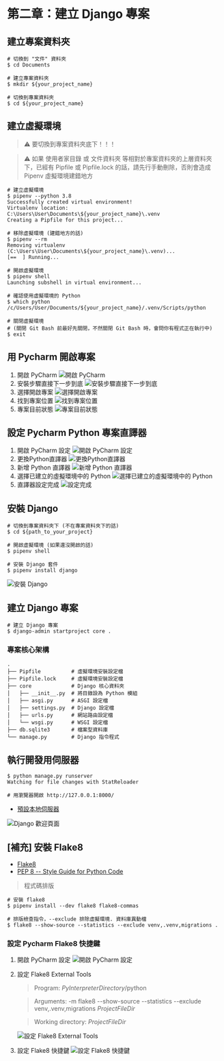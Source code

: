 # 第二章：建立 Django 專案

## 建立專案資料夾

```shell
# 切換到 "文件" 資料夾
$ cd Documents

# 建立專案資料夾
$ mkdir ${your_project_name}

# 切換到專案資料夾
$ cd ${your_project_name}
```

## 建立虛擬環境

> ⚠️ 要切換到專案資料夾底下！！！

> ⚠️ 如果 使用者家目錄 或 文件資料夾 等相對於專案資料夾的上層資料夾下，已經有 Pipfile 或 Pipfile.lock 的話，請先行手動刪除，否則會造成 Pipenv 虛擬環境建錯地方

```shell
# 建立虛擬環境
$ pipenv --python 3.8
Successfully created virtual environment!
Virtualenv location: C:\Users\User\Documents\${your_project_name}\.venv
Creating a Pipfile for this project...

# 移除虛擬環境 (建錯地方的話)
$ pipenv --rm
Removing virtualenv (C:\Users\User\Documents\${your_project_name}\.venv)...
[==  ] Running...

# 開啟虛擬環境
$ pipenv shell
Launching subshell in virtual environment...

# 確認使用虛擬環境的 Python
$ which python
/c/Users/User/Documents/${your_project_name}/.venv/Scripts/python

# 關閉虛擬環境
# (關閉 Git Bash 前最好先關閉，不然關閉 Git Bash 時，會問你有程式正在執行中)
$ exit
```

## 用 Pycharm 開啟專案

1. 開啟 PyCharm
   ![開啟 PyCharm](../images/CH2/2_3_1_開啟PyCharm.jpg)
2. 安裝步驟直接下一步到底
   ![安裝步驟直接下一步到底](../images/CH2/2_3_2_安裝步驟直接下一步到底.jpg)
3. 選擇開啟專案
   ![選擇開啟專案](../images/CH2/2_3_3_選擇開啟專案.jpg)
4. 找到專案位置
   ![找到專案位置](../images/CH2/2_3_4_找到專案位置.jpg)
5. 專案目前狀態
   ![專案目前狀態](../images/CH2/2_3_5_專案目前狀態.jpg)

## 設定 Pycharm Python 專案直譯器

1. 開啟 PyCharm 設定
   ![開啟 PyCharm 設定](../images/CH2/2_4_1_開啟PyCharm設定.jpg)
2. 更換Python直譯器
   ![更換Python直譯器](../images/CH2/2_4_2_更換Python直譯器.jpg)
3. 新增 Python 直譯器
   ![新增 Python 直譯器](../images/CH2/2_4_3_新增Python直譯器.jpg)
4. 選擇已建立的虛擬環境中的 Python
   ![選擇已建立的虛擬環境中的 Python](../images/CH2/2_4_4_選擇已建立的虛擬環境中的Python.jpg)
5. 直譯器設定完成
   ![設定完成](../images/CH2/2_4_5_直譯器設定完成.jpg)

## 安裝 Django

```shell
# 切換到專案資料夾下 (不在專案資料夾下的話)
$ cd ${path_to_your_project}

# 開啟虛擬環境 (如果還沒開啟的話)
$ pipenv shell

# 安裝 Django 套件
$ pipenv install django
```

![安裝 Django](../images/CH2/2_5_1_安裝Django.jpg)

## 建立 Django 專案

```shell
# 建立 Django 專案
$ django-admin startproject core .
```

### 專案核心架構

```shell
.
├── Pipfile          # 虛擬環境安裝設定檔
├── Pipfile.lock     # 虛擬環境安裝設定檔
├── core             # Django 核心資料夾
│   ├── __init__.py  # 將目錄設為 Python 模組
│   ├── asgi.py      # ASGI 設定檔
│   ├── settings.py  # Django 設定檔
│   ├── urls.py      # 網站路由設定檔
│   └── wsgi.py      # WSGI 設定檔
├── db.sqlite3       # 檔案型資料庫
└── manage.py        # Django 指令程式
```

## 執行開發用伺服器

```shell
$ python manage.py runserver
Watching for file changes with StatReloader

# 用瀏覽器開啟 http://127.0.0.1:8000/
```

- [預設本地伺服器](http://127.0.0.1:8000/)

![Django 歡迎頁面](../images/CH2/2_7_1_Django歡迎頁面.jpg)

## [補充] 安裝 Flake8

- [Flake8](https://flake8.pycqa.org/en/latest/)
- [PEP 8 -- Style Guide for Python Code](https://www.python.org/dev/peps/pep-0008/)

> 程式碼排版

```shell
# 安裝 flake8
$ pipenv install --dev flake8 flake8-commas

# 排版檢查指令，--exclude 排除虛擬環境. 資料庫異動檔
$ flake8 --show-source --statistics --exclude venv,.venv,migrations .
```

### 設定 Pycharm Flake8 快捷鍵

1. 開啟 PyCharm 設定
   ![開啟 PyCharm 設定](../images/CH2/2_4_1_開啟PyCharm設定.jpg)
2. 設定 Flake8 External Tools
   > Program: $PyInterpreterDirectory$/python

   > Arguments: -m flake8 --show-source --statistics --exclude venv,.venv,migrations $ProjectFileDir$

   > Working directory: $ProjectFileDir$

   ![設定 Flake8 External Tools](../images/CH2/2_8_1_設定Flake8ExternalTools.jpg)
3. 設定 Flake8 快捷鍵
   ![設定 Flake8 快捷鍵](../images/CH2/2_8_2_設定Flake8熱鍵.jpg)
